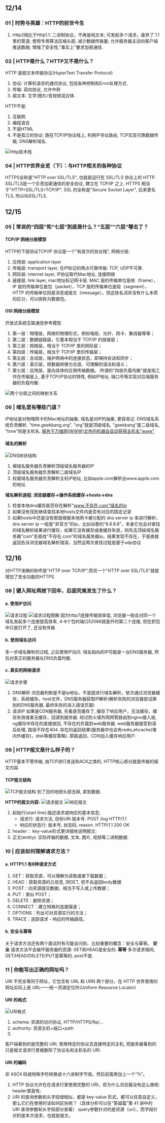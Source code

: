 

## 12/14

### 01 | 时势与英雄：HTTP的前世今生

1. Http2相比于Http1.1: 
 二进制协议，不再是纯文本;
 可发起多个请求，废弃了 1.1 里的管道;
 使用专用算法压缩头部, 减少数据传输量;
 允许服务器主动向客户端推送数据;
 增强了安全性,"事实上"要求加密通信.



### 02 | HTTP是什么？HTTP又不是什么？

HTTP 是超文本传输协议(HyperText Transfer Protocol)
1. 协议: 计算机语言的通讯协议, 包括各种控制和Error处理方式.
2. 传输: 双向协议, 允许中转
3. 超文本: 文字/图片/音视频混合体.

HTTP不是:
1. 互联网
2. 编程语言
3. 不是HTML
4. 不是孤立的协议: 跑在TCP/IP协议栈上, 利用IP寻址路由, TCP实现可靠数据传输, DNS解析域名. 

![Http技术栈](https://static001.geekbang.org/resource/image/27/cc/2781919e73f5d258ff1dc371af632acc.png)



### 04 | HTTP世界全览（下）：与HTTP相关的各种协议
HTTPS全称是"HTTP over SSL/TLS", 也就是运行在 SSL/TLS 协议上的 HTTP. SSL/TLS是一个负责加密通信的安全协议, 建立在 TCP/IP 之上.
HTTPS 相当于"HTTP+SSL/TLS+TCP/IP", SSL 的全称是"Secure Socket Layer", 后来更名TLS, 所以叫SSL/TLS.






## 12/15

### 05 | 常说的“四层”和“七层”到底是什么？“五层”“六层”哪去了？

#### TCP/IP 网络分层模型
HTTP的下层协议TCP/IP 协议是一个"有层次的协议栈", 网络分层:
1. 应用层: application layer
2. 传输层: transport layer, 在IP标记的两点可靠传输: TCP, UDP不可靠.
3. 网际层: internet layer, IP协议取代Mac地址, 连接网络
4. 链接层: link layer, mac地址标记网卡层.
MAC 层的传输单位是帧（frame），IP 层的传输单位是包（packet），TCP 层的传输单位是段（segment），HTTP 的传输单位则是消息或报文（message）。但这些名词并没有什么本质的区分，可以统称为数据包。

#### OSI 网络分层模型
开放式系统互联通信参考模型
1. 第一层：物理层，网络的物理形式，例如电缆、光纤、网卡、集线器等等；
2. 第二层：数据链路层，它基本相当于 TCP/IP 的链接层；
3. 第三层：网络层，相当于 TCP/IP 里的网际层；
4. 第四层：传输层，相当于 TCP/IP 里的传输层；
5. 第五层：会话层，维护网络中的连接状态，即保持会话和同步；
6. 第六层：表示层，把数据转换为合适、可理解的语法和语义；
7. 第七层：应用层，面向具体的应用传输数据。
所谓的"四层负载均衡"就是指工作在传输层上, 基于TCP/IP协议的特性, 例如IP地址, 端口号等实现对后端服务器的负载均衡.

![两个分层之间的映射关系](https://static001.geekbang.org/resource/image/9d/94/9d9b3c9274465c94e223676b6d434194.png)






### 06 | 域名里有哪些门道？

IP地址是对物理网卡的Mac地址的抽象, 域名是对IP的抽象, 更容易记. DNS域名系统负责解析.
"time.geekbang.org", "org"就是顶级域名, "geekbang"是二级域名, "time"则是主机名. [服务于万维网(WWW)文件的机器会自动获得主机名"www"](https://zhuanlan.zhihu.com/p/107300977)

#### 域名的解析
![DNS树状结构](https://static001.geekbang.org/resource/image/6b/f2/6b020454987543efdd1cf6ddec784bf2.png)
1. 根域名服务器负责解析顶级域名服务器的IP
2. 顶级域名服务器负责解析二级域名IP
3. 权威域名服务器负责解析主机IP地址, 比如apple.com解析出www.apple.com的地址.

**域名解析過程: 浏览器缓存->操作系统缓存->hosts->dns**
1. 检查本地dns缓存是否存在解析"www.不存在.com"域名的ip
2. 如果没有找到继续查找本地hosts文件内是否有对应的固定记录
3. 如果hosts中还是没有那就根据本地网卡被分配的 dns server ip 来进行解析，dns server ip 一般是“非官方”的ip，比如谷歌的“8.8.8.8”，本身它也会对查找的域名解析结果进行缓存，如果它没有缓存或者缓存失效，则先去顶级域名服务器“com”去查找“不存在.com”的域名服务器ip，结果发现不存在，于是直接返回告诉浏览器域名解析错误，当然这两次查找过程是基于udp协议




## 12/16

对HTTP准确的称呼是"HTTP over TCP/IP",而另一个"HTTP over SSL/TLS"就是增加了安全功能的HTTPS.

### 08 | 键入网址再按下回车，后面究竟发生了什么？

#### a. 使用IP访问
![请求过程](https://static001.geekbang.org/resource/image/86/b0/86e3c635e9a9ab0abd523c01fc181cb0.png)
![请求过程图解](https://static001.geekbang.org/resource/image/8a/19/8a5bddd3d8046daf7032c7d60a3d1a19.png)
因为http/1连接传输效率低, 浏览器一般会对同一个域名发起多个连接提高效率, 4-6个包的端口52086就是开的第二个连接, 但在抓包中只是打开了, 还没有传输

#### b. 使用域名访问
多一步域名解析的过程, 之后使用IP访问. 域名指向的IP可能是一台DNS服务器, 然后对真正的服务器左DNS负载均衡.

#### c. 真实的网络请求
![请求步骤](https://static001.geekbang.org/resource/image/df/6d/df4696154fc8837e33117d8d6ab1776d.png)
1. DNS解析
	浏览器判断是不是ip地址，不是就进行域名解析，依次通过浏览器缓存，系统缓存，host文件，DNS服务器获取IP解析(解析失败的浏览器尝试换别的DNS服务器, 最终失败的进入错误页面)
2. 请求IP
	如果是CDN服务器, 先看是否缓存了, 缓存了响应用户，无法缓存，缓存失效或者无缓存，回源到服务器.
	经过防火墙外网网管路由到nginx接入层, ng缓存中存在的直接放回, 不存在的负载到web服务器. 
	web服务器接受到请后处理, 路径不存在404. 存在的返回结果(服务器中也会有redis,ehcache(堆内外缓存)，disk等缓存策略).
	原路返回，CDN加入缓存响应用户.




### 09 | HTTP报文是什么样子的？
HTTP基本不管传输, 由TCP进行发送和ACK之类的, HTTP核心部分就是传输的报文内容.

#### TCP报文结构
![TCP报文结构](https://static001.geekbang.org/resource/image/17/95/174bb72bad50127ac84427a72327f095.png)
到了目的地把头部去掉, 拿到数据.

**HTTP的报文内容:**
![请求报文](https://static001.geekbang.org/resource/image/1f/ea/1fe4c1121c50abcf571cebd677a8bdea.png)
![响应报文](https://static001.geekbang.org/resource/image/cb/75/cb0d1d2c56400fe9c9988ee32842b175.png)
1. 起始行(start line):描述请求或响应的基本信息; 
	- 请求行: 请求方法, 目标URI 版本号. POST /log HTTP/1.1
	- 响应的状态行: 版本号, 状态码, reason. HTTP/1.1 200 OK
2. header： key-value形式更详细地说明报文;
3. 正文(entity): 实际传输的数据, 文本, 图片, 视频等二进制数据.





### 10 | 应该如何理解请求方法？

#### a. HTTP1.1 有8种请求方式
1. GET：获取资源，可以理解为读取或者下载数据；
2. HEAD：获取资源的元信息, 同GET, 但不会返回body数据
3. POST：向资源提交数据，相当于写入或上传数据；
4. PUT：类似 POST；
5. DELETE：删除资源；
6. CONNECT：建立特殊的连接隧道；
7. OPTIONS：列出可对资源实行的方法；
8. TRACE：追踪请求 - 响应的传输路径。


#### b. 安全与幂等

关于请求方法还有两个面试时有可能会问到、比较重要的概念：安全与幂等。
**安全** 请求方法不会破坏服务器的资源: GET和HEAD是安全的.
**幂等** 多次请求相同, GET/HEAD/DELETE/PUT是幂等的. post不是.








### 11 | 你能写出正确的网址吗？

URI 不完全等同于网址，它包含有 URL 和 URN 两个部分，在 HTTP 世界里用的网址实际上是 URL——统一资源定位符(Uniform Resource Locator)

#### URI 的格式
![URI格式](https://static001.geekbang.org/resource/image/ff/38/ff41d020c7a27d1e8191057f0e658b38.png)

1. schema: 资源的访问协议, HTTP/HTTPS/ftp/...
2. authority: 资源主机+端口+path
3. 

客户端看到的是完整的 URI, 使用特定的协议去连接特定的主机, 而服务器看到的只是报文请求行里被删除了协议名和主机名的 URI. 

#### URI 的编码

非 ASCII 码或特殊字符转换成十六进制字节值，然后前面再加上一个“%”。


1. HTTP 协议允许在在请求行里使用完整的 URI，但为什么浏览器没有这么做呢: header里面有;
2. URI 的查询参数和头字段很相似，都是 key-value 形式，都可以任意自定义，那么它们在使用时该如何区别呢？（具体分析可以在“答疑篇”第 41 讲中的 URI 查询参数和头字段部分查看）
query参数针对的是资源（uri），而字段针对的是本次请求，也就是报文。











